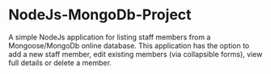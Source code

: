 # NodeJs-MongoDb-Project
A simple NodeJs application for listing staff members from a Mongoose/MongoDb online database. This application has the option to add a new staff member, edit existing members (via collapsible forms), view full details or delete a member.
